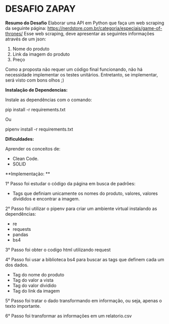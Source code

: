 # DESAFIO ZAPAY

**Resumo do Desafio**
Elaborar uma API em Python que faça um web scraping da seguinte página:
https://nerdstore.com.br/categoria/especiais/game-of-thrones/
Esse web scraping, deve apresentar as seguintes informações através de um json:
1. Nome do produto
2. Link da imagem do produto
3. Preço

Como a proposta não requer um código final funcionando, não há necessidade
implementar os testes unitários. Entretanto, se implementar, será visto com
bons olhos ;)


**Instalação de Dependencias:** 

Instale as dependências com o comando: 

pip install -r requirements.txt 

Ou 

pipenv install -r requirements.txt 

**Dificuldades:**

Aprender os conceitos de:
- Clean Code.
- SOLID



**Implementação: **

1° Passo foi estudar o código da página em busca de padrões: 
- Tags que definiam unicamente os nomes do produto, valores, valores divididos e encontrar a imagem. 

2° Passo foi utilizar o pipenv para criar um ambiente virtual instalando as dependências: 
- re 
- requests 
- pandas 
- bs4 

3° Passo foi obter o codigo html utilizando request 

4° Passo foi usar a biblioteca bs4 para buscar as tags que definem cada um dos dados. 
- Tag do nome do produto 
- Tag do valor a vista 
- Tag do valor dividido 
- Tag do link da imagem

5° Passo foi tratar o dado transformando em informação, ou seja, apenas o texto importante. 

6° Passo foi transformar as informações em um relatorio.csv